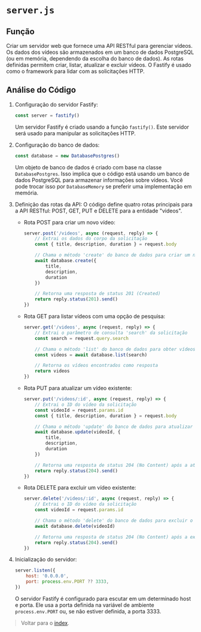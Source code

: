 # `server.js`

## Função

Criar um servidor web que fornece uma API RESTful para gerenciar vídeos. Os dados dos vídeos são armazenados em um banco de dados PostgreSQL (ou em memória, dependendo da escolha do banco de dados). As rotas definidas permitem criar, listar, atualizar e excluir vídeos. O Fastify é usado como o framework para lidar com as solicitações HTTP.

## Análise do Código

1. Configuração do servidor Fastify:

   ```javascript
   const server = fastify()
   ```

   Um servidor Fastify é criado usando a função `fastify()`. Este servidor será usado para manipular as solicitações HTTP.

2. Configuração do banco de dados:

   ```javascript
   const database = new DatabasePostgres()
   ```

   Um objeto de banco de dados é criado com base na classe `DatabasePostgres`. Isso implica que o código está usando um banco de dados PostgreSQL para armazenar informações sobre vídeos. Você pode trocar isso por `DatabaseMemory` se preferir uma implementação em memória.

3. Definição das rotas da API:
   O código define quatro rotas principais para a API RESTful: POST, GET, PUT e DELETE para a entidade "videos".

   - Rota POST para criar um novo vídeo:

     ```javascript
     server.post('/videos', async (request, reply) => {
         // Extrai os dados do corpo da solicitação
         const { title, description, duration } = request.body

         // Chama o método 'create' do banco de dados para criar um novo vídeo
         await database.create({
             title,
             description,
             duration
         })

         // Retorna uma resposta de status 201 (Created)
         return reply.status(201).send()
     })
     ```

   - Rota GET para listar vídeos com uma opção de pesquisa:

     ```javascript
     server.get('/videos', async (request, reply) => {
         // Extrai o parâmetro de consulta 'search' da solicitação
         const search = request.query.search

         // Chama o método 'list' do banco de dados para obter vídeos com base na pesquisa
         const videos = await database.list(search)

         // Retorna os vídeos encontrados como resposta
         return videos
     })
     ```

   - Rota PUT para atualizar um vídeo existente:

     ```javascript
     server.put('/videos/:id', async (request, reply) => {
         // Extrai o ID do vídeo da solicitação
         const videoId = request.params.id
         const { title, description, duration } = request.body

         // Chama o método 'update' do banco de dados para atualizar o vídeo com o ID fornecido
         await database.update(videoId, {
             title,
             description,
             duration
         })

         // Retorna uma resposta de status 204 (No Content) após a atualização
         return reply.status(204).send()
     })
     ```

   - Rota DELETE para excluir um vídeo existente:

     ```javascript
     server.delete('/videos/:id', async (request, reply) => {
         // Extrai o ID do vídeo da solicitação
         const videoId = request.params.id

         // Chama o método 'delete' do banco de dados para excluir o vídeo com o ID fornecido
         await database.delete(videoId)

         // Retorna uma resposta de status 204 (No Content) após a exclusão
         return reply.status(204).send()
     })
     ```

4. Inicialização do servidor:

   ```javascript
   server.listen({
       host: '0.0.0.0',
       port: process.env.PORT ?? 3333,
   })
   ```

   O servidor Fastify é configurado para escutar em um determinado host e porta. Ele usa a porta definida na variável de ambiente `process.env.PORT` ou, se não estiver definida, a porta 3333.

> Voltar para o [index](../index.md).
